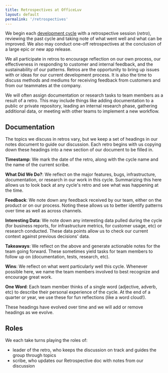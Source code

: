 ```yaml
---
title: Retrospectives at OfficeLuv
layout: default
permalink: '/retrospectives'
---
```


We begin each [development cycle](/cycles) with a retrospective session (_retro_), reviewing the past cycle and taking note of what went well and what can be improved.
We also may conduct one-off retrospectives at the conclusion of a large epic or new app release.

We all participate in retros to encourage reflection on our own process, our effectiveness in responding to customer and internal feedback, and the sustainability of our patterns.
Retros are the opportunity to bring up issues with or ideas for our current development process.
It is also the time to discuss methods and mediums for receiving feedback from customers and from our teammates at the company.

We will often assign documentation or research tasks to team members as a result of a retro. This may include things like adding documentation to a public or private repository, leading an internal research phase, gathering additional data, or meeting with other teams to implement a new workflow.

## Documentation

The topics we discuss in retros vary, but we keep a set of headings in our notes document to guide our discussion.
Each retro begins with us copying down these headings into a new section of our document to be filled in.

__Timestamp__: We mark the date of the retro, along with the cycle name and the name of the current scribe.

__What Did We Do?__: We reflect on the major features, bugs, infrastructure, documentation, or research in our work in this cycle.
Summarizing this here allows us to look back at any cycle's retro and see what was happening at the time.

__Feedback__: We note down any feedback received by our team, either on the product or on our process.
Noting these allows us to better identify patterns over time as well as across channels.

__Interesting Data__: We note down any interesting data pulled during the cycle (for business reports, for infrastructure metrics, for customer usage, etc) or research conducted.
These data points allow us to check our current context against previous decisions' data.

__Takeaways__: We reflect on the above and generate actionable notes for the team going forward.
These sometimes yield tasks for team members to follow up on (documentation, tests, research, etc).

__Wins__: We reflect on what went particularly well this cycle.
Whenever possible here, we name the team members involved to best recognize and encourage great work.

__One Word__: Each team member thinks of a single word (adjective, adverb, etc) to describe their personal experience of the cycle.
At the end of a quarter or year, we use these for fun reflections (like a word cloud!).

These headings have evolved over time and we will add or remove headings as we evolve.

## Roles

We each take turns playing the roles of:
- leader of the retro, who keeps the discussion on track and guides the group through topics
- scribe, who updates our Retrospective doc with notes from our discussion
